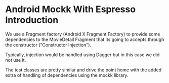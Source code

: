 # Android Mockk With Espresso Introduction

We use a Fragment factory (Android X Fragment Factory) to provide some dependencies to the MovieDetail Fragment that its going to accepts through the constructor ("Constructor Injection").  

Typically, injection would be handled using Dagger but in this case we did not use it.  

The test classes are pretty similar and drive the point home with the added extra of handling of dependencies using the mockk library. 